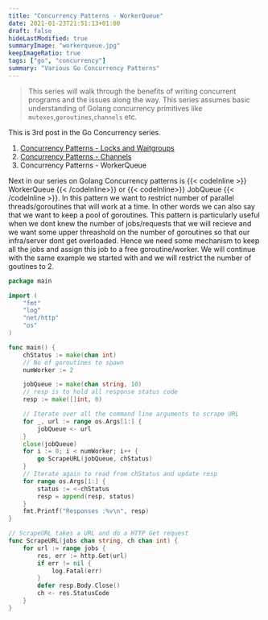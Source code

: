 ```yaml
---
title: "Concurrency Patterns - WorkerQueue"
date: 2021-01-23T21:51:13+01:00
draft: false
hideLastModified: true
summaryImage: "workerqueue.jpg" 
keepImageRatio: true
tags: ["go", "concurrency"]
summary: "Various Go Concurrency Patterns"
---
```

> This series will walk through the benefits of writing concurrent programs and the issues along the way. This series assumes basic understanding of Golang concurrency primitives like `mutexes`,`goroutines`,`channels` etc.

This is 3rd post in the Go Concurrency series.
1. [Concurrency Patterns - Locks and Waitgroups](/posts/go-concurrency/locks/)
2. [Concurrency Patterns - Channels](/posts/go-concurrency/channels/)
3. Concurrency Patterns - WorkerQueue

Next in our series on Golang Concurrency patterns is {{< codeInline >}} WorkerQueue {{< /codeInline>}}  or {{< codeInline>}} JobQueue {{< /codeInline >}}. In this pattern we want to restrict number of parallel threads/goroutines that will work at a time. In other words we can also say that we want to keep a pool of goroutines. This pattern is particularly useful when we dont knew the number of jobs/requests that we will recieve and we want some upper threashold on the number of goroutines so that our infra/server dont get overloaded. Hence we need some mechanism to keep all the jobs and assign this job to a free goroutine/worker.
We will continue with the same example we started with and we will restrict the number of goutines to 2.

```go
package main

import (
	"fmt"
	"log"
	"net/http"
	"os"
)

func main() {
	chStatus := make(chan int)
	// No of goroutines to spawn
	numWorker := 2

	jobQueue := make(chan string, 10)
	// resp is to hold all response status code
	resp := make([]int, 0)

	// Iterate over all the command line arguments to scrape URL
	for _, url := range os.Args[1:] {
		jobQueue <- url
	}
	close(jobQueue)
	for i := 0; i < numWorker; i++ {
		go ScrapeURL(jobQueue, chStatus)
	}
	// Iterate again to read from chStatus and update resp
	for range os.Args[1:] {
		status := <-chStatus
		resp = append(resp, status)
	}
	fmt.Printf("Responses :%v\n", resp)
}

// ScrapeURL takes a URL and do a HTTP Get request
func ScrapeURL(jobs chan string, ch chan int) {
	for url := range jobs {
		res, err := http.Get(url)
		if err != nil {
			log.Fatal(err)
		}
		defer resp.Body.Close()
		ch <- res.StatusCode
	}
}
```